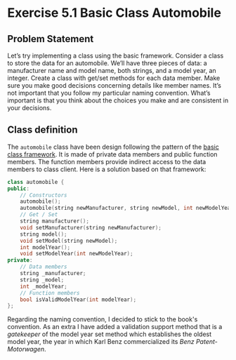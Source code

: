 # Exercise 5.1 Basic Class Automobile

## Problem Statement
Let’s try implementing a class using the basic framework. Consider a class to
store the data for an automobile. We’ll have three pieces of data: a
manufacturer name and model name, both strings, and a model year, an integer.
Create a class with get/set methods for each data member. Make sure you make
good decisions concerning details like member names. It’s not important that
you follow my particular naming convention. What’s important is that you think
about the choices you make and are consistent in your decisions.

## Class definition
The `automobile` class have been design following the pattern of the [basic
class framework][ref1]. It is made of private data members and public function
members. The function members provide indirect access to the data members to
class client. Here is a solution based on that framework:

```cpp
class automobile {
public:
    // Constructors
    automobile();
    automobile(string newManufacturer, string newModel, int newModelYear);
    // Get / Set
    string manufacturer();
    void setManufacturer(string newManufacturer);
    string model();
    void setModel(string newModel);
    int modelYear();
    void setModelYear(int newModelYear);
private:
    // Data members
    string _manufacturer;
    string _model;
    int _modelYear;
    // Function members
    bool isValidModelYear(int modelYear);
};
```
Regarding the naming convention, I decided to stick to the book's convention.
As an extra I have added a validation support method that is a *gatekeeper* of
the model year set method which establishes the oldest model year, the year in
which Karl Benz commercialized its *Benz Patent-Motorwagen*.

[ref1]:(https://github.com/SanzCeb/think-like-a-programmer/blob/main/exercises/ch05/book-notes.md#the-basic-class-framework)